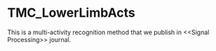# TMC_LowerLimbActs
This is a multi-activity recognition method that we publish in &lt;&lt;Signal Processing>> journal.
